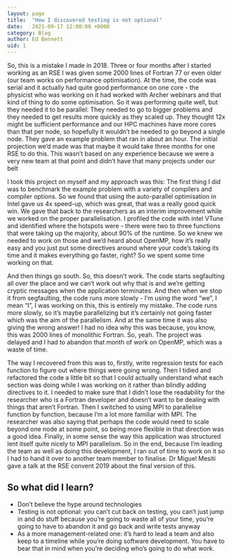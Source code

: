```yaml
---
layout: page
title:  "How I discovered testing is not optional"
date:   2021-09-17 12:00:00 +0000
category: Blog
author: Ed Bennett
uid: 1
---
```


So, this is a mistake I made in 2018. Three or four months after I started working as an RSE I was given some 2000 lines of Fortran 77 or even older (our team works on performance optimisation). At the time, the code was serial and it actually had quite good performance on one core - the physicist who was working on it had worked with Archer webinars and that kind of thing to do some optimisation. So it was performing quite well, but they needed it to be parallel: They needed to go to bigger problems and they needed to get results more quickly as they scaled up. They thought 12x might be sufficient performance and our HPC machines have more cores than that per node, so hopefully it wouldn’t be needed to go beyond a single node. They gave an example problem that ran in about an hour. The initial projection we’d made was that maybe it would take three months for one RSE to do this. This wasn’t based on any experience because we were a very new team at that point and didn’t have that many projects under our belt

I took this project on myself and my approach was this: The first thing I did was to benchmark the example problem with a variety of compilers and compiler options. So we found that using the auto-parallel optimisation in Intel gave us 4x speed-up, which was great, that was a really good quick win. We gave that back to the researchers as an interim improvement while we worked on the proper parallelisation. I profiled the code with intel VTune and identified where the hotspots were - there were two to three functions that were taking up the majority, about 90% of the runtime. So we knew we needed to work on those and we’d heard about OpenMP, how it’s really easy and you just put some directives around where your code’s taking its time and it makes everything go faster, right? So we spent some time working on that.

And then things go south. So, this doesn’t work. The code starts segfaulting all over the place and we can’t work out why that is and we’re getting cryptic messages when the application terminates. And then when we stop it from segfaulting, the code runs more slowly -  I’m using the word “we”, I mean “I”, I was working on this, this is entirely my mistake. The code runs more slowly, so it’s maybe parallelizing but it’s certainly not going faster which was the aim of the parallelism. And at the same time it was also giving the wrong answer! I had no idea why this was because, you know, this was 2000 lines of monolithic Fortran. So, yeah. The project was delayed and I had to abandon that month of work on OpenMP, which was a waste of time.

The way I recovered from this was to, firstly, write regression tests for each function to figure out where things were going wrong. Then I tidied and refactored the code a little bit so that I could actually understand what each section was doing while I was working on it rather than blindly adding directives to it. I needed to make sure that I didn’t lose the readability for the researcher who is a Fortran developer and doesn’t want to be dealing with things that aren’t Fortran. Then I switched to using MPI to parallelise function by function, because I’m a lot more familiar with MPI. The researcher was also saying that perhaps the code would need to scale beyond one node at some point, so being more flexible in that direction was a good idea. Finally, in some sense the way this application was structured lent itself quite nicely to MPI parallelism. So in the end, because I’m leading the team as well as doing this development, I ran out of time to work on it so I had to hand it over to another team member to finalise. Dr Miguel Mesiti gave a talk at the RSE convent 2019 about the final version of this. 

## So what did I learn?
 * Don’t believe the hype around technologies 
 * Testing is not optional: you can’t cut back on testing, you can’t just jump in and do stuff because you’re going to waste all of your time, you’re going to have to abandon it and go back and write tests anyway
 * As a more management-related one: it’s hard to lead a team and also keep to a timeline while you’re doing software development. You have to bear that in mind when you’re deciding who’s going to do what work.

